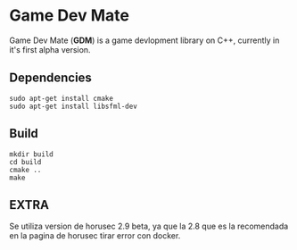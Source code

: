 # Game Dev Mate

Game Dev Mate (**GDM**) is a game devlopment library on C++, currently in it's first alpha version.

## Dependencies

```cd
sudo apt-get install cmake
sudo apt-get install libsfml-dev
```

## Build

```cd
mkdir build
cd build
cmake ..
make
```

## EXTRA

Se utiliza version de horusec 2.9 beta, ya que la 2.8 que es la recomendada en la pagina de horusec tirar error con  docker.
